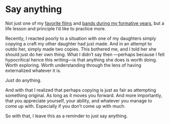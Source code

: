 # Say anything

Not just one of my [favorite films](https://youtu.be/jKsQq2Lu8R4?t=68) and [bands during my formative years](https://www.youtube.com/watch?v=2ZGRzdywXqs), but a life lesson and principle I’d like to practice more.

Recently, I reacted poorly to a situation with one of my daughters simply copying a craft my other daughter had just made. And in an attempt to outdo her, simply made two copies. This bothered me, and I told her she should just do her own thing. What I didn’t say then —perhaps because I felt hypocritical hence this writing—is that anything she does is worth doing. Worth exploring. Worth understanding through the lens of having externalized whatever it is.

Just do anything.

And with that I realized that perhaps copying is just as fair as attempting something original. As long as it moves you forward. And more importantly, that you appreciate yourself, your ability, and whatever you manage to come up with. Especially if you don’t come up with much.

So with that, I leave this as a reminder to just say anything.
